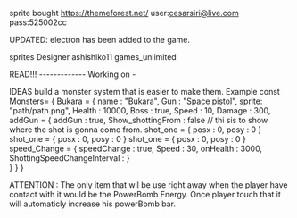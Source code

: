 sprite bought 
https://themeforest.net/
user:cesarsiri@live.com
pass:525002cc

UPDATED:
electron has been added to the game.



sprites Designer
 ashishlko11 
 games_unlimited



READ!!!  -------------
Working on -

IDEAS
build a monster system that is easier to make them.
Example
const Monsters= {
        Bukara = {
                name : "Bukara",
                Gun : "Space pistol",
                sprite: "path/path.png",
                Health : 10000,
                Boss : true,
                Speed : 10,
                Damage : 300,
                addGun  = {
                        addGun : true,
                        Show_shottingFrom : false  // thi sis to show where the shot is gonna come from.
                        shot_one  = {
                                posx : 0,
                                posy : 0
                        }
                        shot_one  = {
                                posx : 0,
                                posy : 0
                        }
                        shot_one  = {
                                posx : 0,
                                posy : 0
                        }
                speed_Change = {
                        speedChange : true,
                        Speed : 30,
                        onHealth : 3000,
                        ShottingSpeedChangeInterval  : 
                }                   
        }
}
}
 



ATTENTION : The only item that wil be use right away when the player have contact with it would be the
PowerBomb Energy. Once player touch that it will automaticly increase his powerBomb bar.